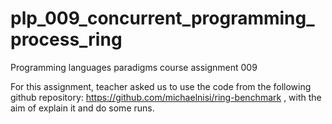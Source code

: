 # plp_009_concurrent_programming_process_ring
Programming languages paradigms course assignment 009

For this assignment, teacher asked us to use the code from the following github repository: https://github.com/michaelnisi/ring-benchmark , with the aim of explain it and do some runs.
